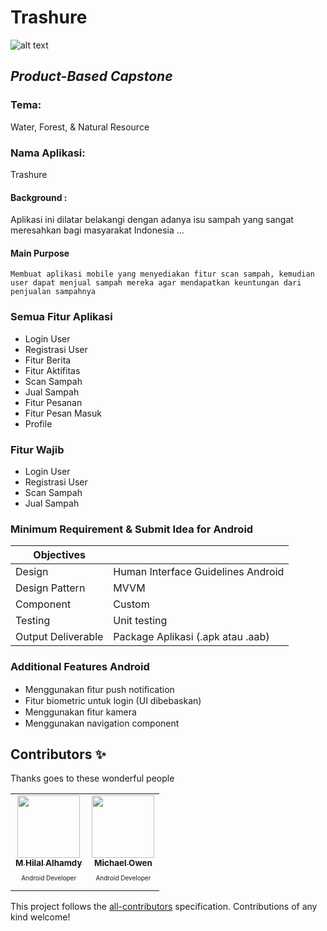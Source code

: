 # Trashure
![alt text](https://github.com/Trashure-Capstone/.github/trashureLogo.png)

## _Product-Based Capstone_

### Tema:
Water, Forest, & Natural Resource

### Nama Aplikasi:
Trashure

#### Background :
Aplikasi ini dilatar belakangi dengan adanya isu sampah yang sangat meresahkan bagi masyarakat Indonesia ...

#### Main Purpose
```Membuat aplikasi mobile yang menyediakan fitur scan sampah, kemudian user dapat menjual sampah mereka agar mendapatkan keuntungan dari penjualan sampahnya```

### Semua Fitur Aplikasi
- Login User
- Registrasi User
- Fitur Berita
- Fitur Aktifitas
- Scan Sampah
- Jual Sampah
- Fitur Pesanan
- Fitur Pesan Masuk
- Profile

### Fitur Wajib
- Login User
- Registrasi User
- Scan Sampah
- Jual Sampah

### Minimum Requirement & Submit Idea for Android

| Objectives |  |
| ------ | ------ |
| Design | Human Interface Guidelines Android |
| Design Pattern | MVVM |
| Component | Custom |
| Testing | Unit testing |
| Output Deliverable | Package Aplikasi (.apk atau .aab) |

### Additional Features Android
- Menggunakan ﬁtur push notiﬁcation
- Fitur biometric untuk login (UI dibebaskan)
- Menggunakan ﬁtur kamera
- Menggunakan navigation component

## Contributors ✨
Thanks goes to these wonderful people

<!-- ALL-CONTRIBUTORS-LIST:START - Do not remove or modify this section -->
<!-- prettier-ignore-start -->
<!-- markdownlint-disable -->
<table>
  <tr>
    <td align="center"><a href="https://github.com/hilalhmdy"><img src="https://avatars.githubusercontent.com/u/68505934?s=96&v=4" width="100px;" alt=""/><br /><sub><b>M Hilal Alhamdy</b></sub></a><br /><p style="font-size:10px">Android Developer</p></td>
    <td align="center"><a href="https://github.com/Michael-Owen-19"><img src="https://avatars.githubusercontent.com/u/68501676?v=4" width="100px;" alt=""/><br /><sub><b>Michael Owen</b></sub></a><br /><p style="font-size:10px">Android Developer</p></td>
  </tr>

</table>

<!-- markdownlint-restore -->
<!-- prettier-ignore-end -->

<!-- ALL-CONTRIBUTORS-LIST:END -->

This project follows the [all-contributors](https://github.com/all-contributors/all-contributors) specification. Contributions of any kind welcome!

